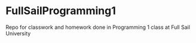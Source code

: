 # FullSailProgramming1
Repo for classwork and homework done in Programming 1 class at Full Sail University
